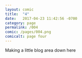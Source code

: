 ```yaml
---
layout: comic
title:  "4"
date:   2017-04-23 11:42:56 -0700
category: page
permalink: /004
comic: /pages/004.png
comicalt: page four
---
```

Making a little blog area down here
